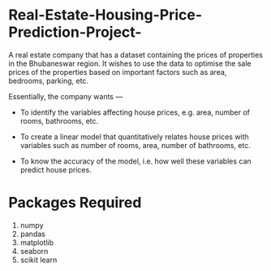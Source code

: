 # Real-Estate-Housing-Price-Prediction-Project-

A real estate company that has a dataset containing the prices of properties in the Bhubaneswar region. It wishes to use the data to optimise the sale prices of the properties based on important factors such as area, bedrooms, parking, etc.

Essentially, the company wants —

  *  To identify the variables affecting house prices, e.g. area, number of rooms, bathrooms, etc.

  *  To create a linear model that quantitatively relates house prices with variables such as number of rooms, area, number of   bathrooms, etc.

  *  To know the accuracy of the model, i.e. how well these variables can predict house prices.


# Packages Required 

1. numpy
2. pandas
3. matplotlib
4. seaborn
5. scikit learn
